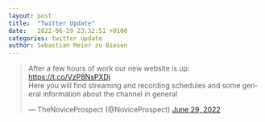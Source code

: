 ```yaml
---
layout: post
title:  "Twitter Update"
date:   2022-06-29 23:32:51 +0100
categories: twitter update
author: Sebastian Meier zu Biesen
---
```


<blockquote class="twitter-tweet"><p lang="en" dir="ltr">After a few hours of work our new website is up: <a href="https://t.co/VzP8NsPXDj">https://t.co/VzP8NsPXDj</a><br>Here you will find streaming and recording schedules and some general information about the channel in general</p>&mdash; TheNoviceProspect (@NoviceProspect) <a href="https://twitter.com/NoviceProspect/status/1542274786155446272?ref_src=twsrc%5Etfw">June 29, 2022</a></blockquote> <script async src="https://platform.twitter.com/widgets.js" charset="utf-8"></script>